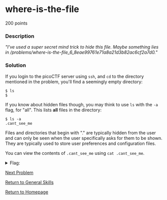 # where-is-the-file
200 points

### Description
*"I've used a super secret mind trick to hide this file. Maybe something lies in /problems/where-is-the-file_6_8eae99761e71a8a21d3b82ac6cf2a7d0."*

### Solution
If you login to the picoCTF server using `ssh`, and `cd` to the directory mentioned in the problem, you'll find a seemingly empty directory:
```
$ ls
$
```
If you know about hidden files though, you may think to use `ls` with the `-a` flag, for "all". This lists **all** files in the directory:
```
$ ls -a
.cant_see_me
```

Files and directories that begin with "." are typically hidden from the user and can only be seen when the user specifically asks for them to be shown. They
are typically used to store user preferences and configuration files.

You can view the contents of `.cant_see_me` using `cat .cant_see_me`.

<details>
  <summary>Flag:</summary>
  picoCTF{w3ll_that_d1dnt_w0RK_a88d16e4}
</details>

[Next Problem](https://github.com/sdvickers98/picoCTF-2019-Walkthrough/blob/master/general_skills/%2312%20-%20plumbing.md)

[Return to General Skills](https://github.com/sdvickers98/picoCTF-2019-Walkthrough/blob/master/general_skills/%230%20-%20General%20Skills%20Homepage.md)

[Return to Homepage](https://github.com/sdvickers98/picoCTF-2019-Walkthrough)
